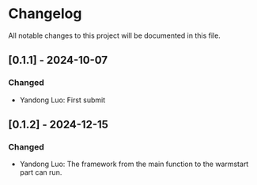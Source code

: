 # Changelog
All notable changes to this project will be documented in this file.


## [0.1.1] - 2024-10-07
### Changed
- Yandong Luo: First submit

## [0.1.2] - 2024-12-15
### Changed
- Yandong Luo: The framework from the main function to the warmstart part can run.
